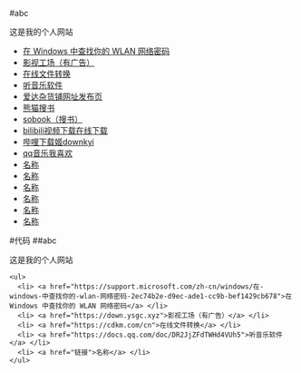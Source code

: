 #abc
<p>这是我的个人网站</p>

<ul>
  <li> <a href="https://support.microsoft.com/zh-cn/windows/在-windows-中查找你的-wlan-网络密码-2ec74b2e-d9ec-ade1-cc9b-bef1429cb678">在 Windows 中查找你的 WLAN 网络密码</a> </li>
  <li> <a href="https://down.ysgc.xyz">影视工场（有广告）</a> </li>
  <li> <a href="https://cdkm.com/cn">在线文件转换</a> </li>
  <li> <a href="https://docs.qq.com/doc/DR2JjZFdTWHd4VUh5">听音乐软件</a> </li>
  <li> <a href="https://adzhp.vip">爱达杂货铺网址发布页</a> </li>
  <li> <a href="https://xmsoushu.com/">熊猫搜书</a> </li>
  <li> <a href="https://sobooks.net">sobook（搜书）</a> </li>
  <li> <a href="https://greasyfork.org/zh-CN/scripts/413228-bilibili视频下载">bilibili视频下载在线下载</a> </li>
  <li> <a href="https://github.com/leiurayer/downkyi">哔哩下载姬downkyi</a> </li>
  <li> <a href="https://y.qq.com/n/ryqq/playlist/3782151914">qq音乐我喜欢</a> </li>
  <li> <a href="链接">名称</a> </li>
  <li> <a href="链接">名称</a> </li>
  <li> <a href="链接">名称</a> </li>
  <li> <a href="链接">名称</a> </li>
  <li> <a href="链接">名称</a> </li>
  <li> <a href="链接">名称</a> </li>
</ul>

#代码
##abc
	<p>这是我的个人网站</p>

	<ul>
	  <li> <a href="https://support.microsoft.com/zh-cn/windows/在-windows-中查找你的-wlan-网络密码-2ec74b2e-d9ec-ade1-cc9b-bef1429cb678">在 Windows 中查找你的 WLAN 网络密码</a> </li>
	  <li> <a href="https://down.ysgc.xyz">影视工场（有广告）</a> </li>
	  <li> <a href="https://cdkm.com/cn">在线文件转换</a> </li>
      <li> <a href="https://docs.qq.com/doc/DR2JjZFdTWHd4VUh5">听音乐软件</a> </li>
	  <li> <a href="链接">名称</a> </li>
    </ul>
